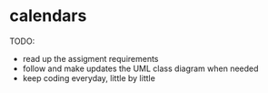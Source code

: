 # calendars

TODO:
- read up the assigment requirements
- follow and make updates the UML class diagram when needed
- keep coding everyday, little by little
